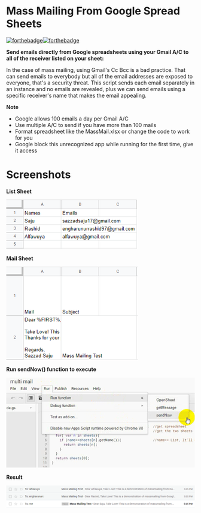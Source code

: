 # Mass Mailing From Google Spread Sheets
[![forthebadge](https://forthebadge.com/images/badges/made-with-javascript.svg)](https://forthebadge.com)[![forthebadge](https://forthebadge.com/images/badges/check-it-out.svg)](https://forthebadge.com)

**Send emails directly from Google spreadsheets using your Gmail A/C to all of the receiver listed on your sheet:**

In the case of mass mailing, using Gmail's Cc Bcc is a bad practice. That can send emails to everybody but all of the email addresses are exposed to everyone, that's a security threat. This script sends each email separately in an instance and no emails are revealed, plus we can send emails using a specific receiver's name that makes the email appealing. 

**Note**
- Google allows 100 emails a day per Gmail A/C
- Use multiple A/C to send if you have more than 100 mails
- Format spreadsheet like the MassMail.xlsx or change the code to work for you
- Google block this unrecognized app while running for the first time, give it access

# Screenshots
**List Sheet**

<img src="Images/massmail1.png" > 

**Mail Sheet**

<img src="Images/massmail2.png" > 

**Run sendNow() function to execute**

<img src="Images/massmail3.png" width = "550" > 

**Result**

<img src="Images/massmail4.png" > 
